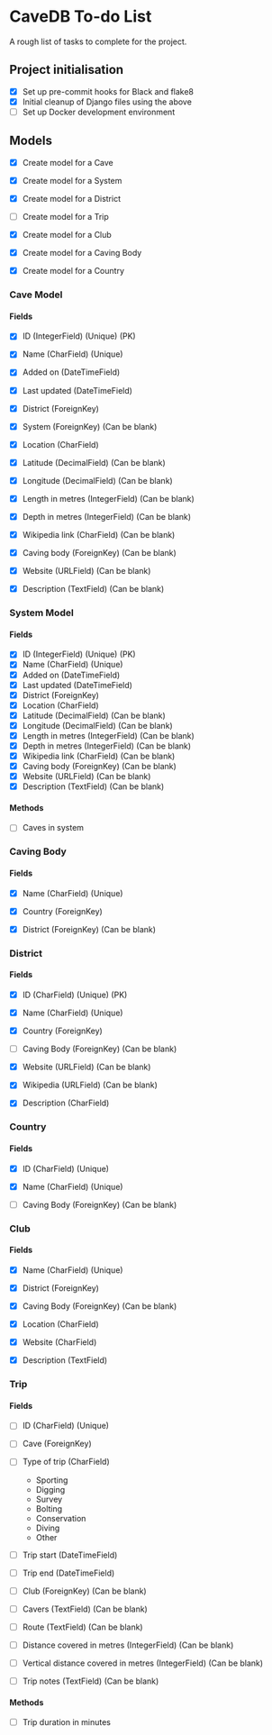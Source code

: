 # CaveDB To-do List
A rough list of tasks to complete for the project.

## Project initialisation
- [X] Set up pre-commit hooks for Black and flake8
- [X] Initial cleanup of Django files using the above
- [ ] Set up Docker development environment

## Models
- [X] Create model for a Cave
- [X] Create model for a System
- [X] Create model for a District
- [ ] Create model for a Trip
- [X] Create model for a Club
- [X] Create model for a Caving Body
- [X] Create model for a Country


### Cave Model
#### Fields
- [X] ID (IntegerField) (Unique) (PK)
- [X] Name (CharField) (Unique)
- [X] Added on (DateTimeField)
- [X] Last updated (DateTimeField)
- [X] District (ForeignKey)
- [X] System (ForeignKey) (Can be blank)
- [X] Location (CharField)
- [X] Latitude (DecimalField) (Can be blank)
- [X] Longitude (DecimalField) (Can be blank)
- [X] Length in metres (IntegerField) (Can be blank)
- [X] Depth in metres (IntegerField) (Can be blank)
- [X] Wikipedia link (CharField) (Can be blank)
- [X] Caving body (ForeignKey) (Can be blank)
- [X] Website (URLField) (Can be blank)
- [X] Description (TextField) (Can be blank)


### System Model
#### Fields
- [X] ID (IntegerField) (Unique) (PK)
- [X] Name (CharField) (Unique)
- [X] Added on (DateTimeField)
- [X] Last updated (DateTimeField)
- [X] District (ForeignKey)
- [X] Location (CharField)
- [X] Latitude (DecimalField) (Can be blank)
- [X] Longitude (DecimalField) (Can be blank)
- [X] Length in metres (IntegerField) (Can be blank)
- [X] Depth in metres (IntegerField) (Can be blank)
- [X] Wikipedia link (CharField) (Can be blank)
- [X] Caving body (ForeignKey) (Can be blank)
- [X] Website (URLField) (Can be blank)
- [X] Description (TextField) (Can be blank)

#### Methods
- [ ] Caves in system


### Caving Body
#### Fields
- [X] Name (CharField) (Unique)
- [X] Country (ForeignKey)
- [X] District (ForeignKey) (Can be blank)


### District
#### Fields
- [X] ID (CharField) (Unique) (PK)
- [X] Name (CharField) (Unique)
- [X] Country (ForeignKey)
- [ ] Caving Body (ForeignKey) (Can be blank)
- [X] Website (URLField) (Can be blank)
- [X] Wikipedia (URLField) (Can be blank)
- [X] Description (CharField)


### Country
#### Fields
 - [X] ID (CharField) (Unique)
 - [X] Name (CharField) (Unique)
 - [ ] Caving Body (ForeignKey) (Can be blank)


### Club
#### Fields
- [X] Name (CharField) (Unique)
- [X] District (ForeignKey)
- [X] Caving Body (ForeignKey) (Can be blank)
- [X] Location (CharField)
- [X] Website (CharField)
- [X] Description (TextField)


### Trip
#### Fields
- [ ] ID (CharField) (Unique)
- [ ] Cave (ForeignKey)
- [ ] Type of trip (CharField)
    - Sporting
    - Digging
    - Survey
    - Bolting
    - Conservation
    - Diving
    - Other

- [ ] Trip start (DateTimeField)
- [ ] Trip end (DateTimeField)
- [ ] Club (ForeignKey) (Can be blank)
- [ ] Cavers (TextField) (Can be blank)
- [ ] Route (TextField) (Can be blank)
- [ ] Distance covered in metres (IntegerField) (Can be blank)
- [ ] Vertical distance covered in metres (IntegerField) (Can be blank)
- [ ] Trip notes (TextField) (Can be blank)

#### Methods
- [ ] Trip duration in minutes
